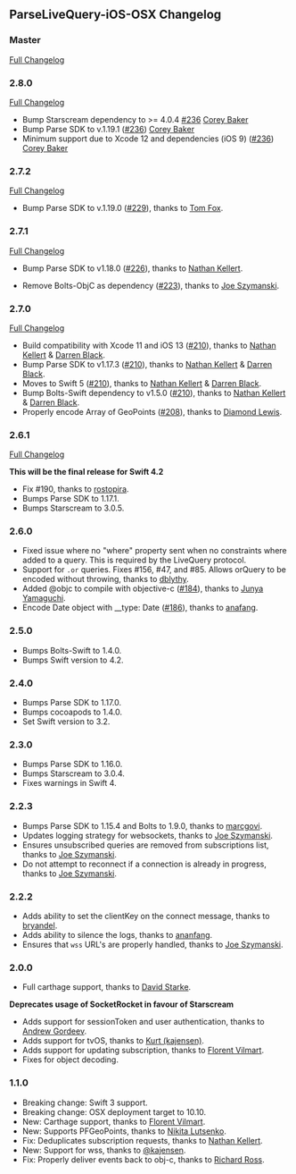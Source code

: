 ## ParseLiveQuery-iOS-OSX Changelog

### Master

[Full Changelog](https://github.com/parse-community/ParseLiveQuery-iOS-OSX/compare/2.7.2...master)

### 2.8.0

[Full Changelog](https://github.com/parse-community/ParseLiveQuery-iOS-OSX/compare/2.7.2...2.7.3)

- Bump Starscream dependency to >= 4.0.4 [#236](https://github.com/parse-community/ParseLiveQuery-iOS-OSX/pull/236) [Corey Baker](https://github.com/cbaker6)
- Bump Parse SDK to v.1.19.1 ([#236](https://github.com/parse-community/ParseLiveQuery-iOS-OSX/pull/236)) [Corey Baker](https://github.com/cbaker6)
- Minimum support due to Xcode 12 and dependencies (iOS 9) ([#236](https://github.com/parse-community/ParseLiveQuery-iOS-OSX/pull/236)) [Corey Baker](https://github.com/cbaker6)


### 2.7.2

[Full Changelog](https://github.com/parse-community/ParseLiveQuery-iOS-OSX/compare/2.7.1...2.7.2)

- Bump Parse SDK to v.1.19.0 ([#229](https://github.com/parse-community/ParseLiveQuery-iOS-OSX/pull/229)), thanks to [Tom Fox](https://github.com/TomWFox).

### 2.7.1

[Full Changelog](https://github.com/parse-community/ParseLiveQuery-iOS-OSX/compare/2.7.0...2.7.1)

- Bump Parse SDK to v1.18.0
([#226](https://github.com/parse-community/ParseLiveQuery-iOS-OSX/pull/226)), thanks to [Nathan Kellert](https://github.com/noobs2ninjas).

- Remove Bolts-ObjC as dependency
([#223](https://github.com/parse-community/ParseLiveQuery-iOS-OSX/pull/223)), thanks to [Joe Szymanski](https://github.com/JoeSzymanski).

### 2.7.0

[Full Changelog](https://github.com/parse-community/ParseLiveQuery-iOS-OSX/compare/2.6.1...2.7.0)

- Build compatibility with Xcode 11 and iOS 13 ([#210](https://github.com/parse-community/ParseLiveQuery-iOS-OSX/pull/210)), thanks to [Nathan Kellert](https://github.com/noobs2ninjas) & [Darren Black](https://github.com/drdaz).
- Bump Parse SDK to v1.17.3 ([#210](https://github.com/parse-community/ParseLiveQuery-iOS-OSX/pull/210)), thanks to [Nathan Kellert](https://github.com/noobs2ninjas) & [Darren Black](https://github.com/drdaz).
- Moves to Swift 5 ([#210](https://github.com/parse-community/ParseLiveQuery-iOS-OSX/pull/210)), thanks to [Nathan Kellert](https://github.com/noobs2ninjas) & [Darren Black](https://github.com/drdaz).
- Bump Bolts-Swift dependency to v1.5.0 ([#210](https://github.com/parse-community/ParseLiveQuery-iOS-OSX/pull/210)), thanks to [Nathan Kellert](https://github.com/noobs2ninjas) & [Darren Black](https://github.com/drdaz).
- Properly encode Array of GeoPoints ([#208](https://github.com/parse-community/ParseLiveQuery-iOS-OSX/pull/208)), thanks to [Diamond Lewis](https://github.com/dplewis).

### 2.6.1

[Full Changelog](https://github.com/parse-community/ParseLiveQuery-iOS-OSX/compare/2.6.0...2.6.1)

**This will be the final release for Swift 4.2**

- Fix #190, thanks to [rostopira](https://github.com/rostopira).
- Bumps Parse SDK to 1.17.1.
- Bumps Starscream to 3.0.5.

### 2.6.0

- Fixed issue where no "where" property sent when no constraints where added to a query. This is required by the LiveQuery protocol. 
- Support for `.or` queries. Fixes #156, #47, and #85. Allows orQuery to be encoded without throwing, thanks to [dblythy](https://github.com/dblythy).
- Added @objc to compile with objective-c ([#184](https://github.com/parse-community/ParseLiveQuery-iOS-OSX/pull/184)), thanks to [Junya Yamaguchi](https://github.com/junya100).
- Encode Date object with __type: Date ([#186](https://github.com/parse-community/ParseLiveQuery-iOS-OSX/pull/186)), thanks to [anafang](https://github.com/ananfang).

### 2.5.0

- Bumps Bolts-Swift to 1.4.0.
- Bumps Swift version to 4.2.

### 2.4.0

- Bumps Parse SDK to 1.17.0.
- Bumps cocoapods to 1.4.0.
- Set Swift version to 3.2.

### 2.3.0

- Bumps Parse SDK to 1.16.0.
- Bumps Starscream to 3.0.4.
- Fixes warnings in Swift 4.

### 2.2.3

- Bumps Parse SDK to 1.15.4 and Bolts to 1.9.0, thanks to [marcgovi](https://github.com/marcgovi).
- Updates logging strategy for websockets, thanks to [Joe Szymanski](https://github.com/JoeSzymanski).
- Ensures unsubscribed queries are removed from subscriptions list, thanks to [Joe Szymanski](https://github.com/JoeSzymanski).
- Do not attempt to reconnect if a connection is already in progress, thanks to [Joe Szymanski](https://github.com/JoeSzymanski).

### 2.2.2

- Adds ability to set the clientKey on the connect message, thanks to [bryandel](https://github.com/bryandel).
- Adds ability to silence the logs, thanks to [ananfang](https://github.com/ananfang).
- Ensures that `wss` URL's are properly handled, thanks to [Joe Szymanski](https://github.com/JoeSzymanski).

### 2.0.0

- Full carthage support, thanks to [David Starke](https://github.com/dstarke).

**Deprecates usage of SocketRocket in favour of Starscream**

- Adds support for sessionToken and user authentication, thanks to [Andrew Gordeev](https://github.com/andrew8712).
- Adds support for tvOS, thanks to [Kurt (kajensen)](https://github.com/kajensen).
- Adds support for updating subscription, thanks to [Florent Vilmart](https://github.com/flovilmart).
- Fixes for object decoding.

### 1.1.0

- Breaking change: Swift 3 support.
- Breaking change: OSX deployment target to 10.10.
- New: Carthage support, thanks to [Florent Vilmart](https://github.com/flovilmart).
- New: Supports PFGeoPoints, thanks to [Nikita Lutsenko](https://github.com/nlutsenko).
- Fix: Deduplicates subscription requests, thanks to [Nathan Kellert](https://github.com/noobs2ninjas).
- New: Support for wss, thanks to [@kajensen](https://github.com/kajensen).
- Fix: Properly deliver events back to obj-c, thanks to [Richard Ross](https://github.com/richardjrossiii).


